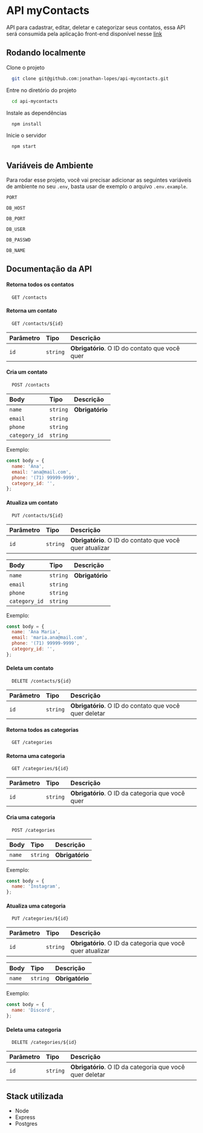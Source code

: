# API myContacts

API para cadastrar, editar, deletar e categorizar seus contatos, essa API será consumida pela aplicação front-end disponível nesse [link](https://github.com/jonathan-lopes/mycontacts)

## Rodando localmente

Clone o projeto

```bash
  git clone git@github.com:jonathan-lopes/api-mycontacts.git
```

Entre no diretório do projeto

```bash
  cd api-mycontacts
```

Instale as dependências

```bash
  npm install
```

Inicie o servidor

```bash
  npm start
```

## Variáveis de Ambiente

Para rodar esse projeto, você vai precisar adicionar as seguintes variáveis de ambiente no seu `.env`, basta usar de exemplo o arquivo `.env.example`.

`PORT`

`DB_HOST`

`DB_PORT`

`DB_USER`

`DB_PASSWD`

`DB_NAME`

## Documentação da API

#### Retorna todos os contatos

```http
  GET /contacts
```

#### Retorna um contato

```http
  GET /contacts/${id}
```

| Parâmetro | Tipo     | Descrição                                      |
| :-------- | :------- | :--------------------------------------------- |
| `id`      | `string` | **Obrigatório**. O ID do contato que você quer |

#### Cria um contato

```http
  POST /contacts
```

| Body          | Tipo     | Descrição       |
| :------------ | :------- | :-------------- |
| `name`        | `string` | **Obrigatório** |
| `email`       | `string` |                 |
| `phone`       | `string` |                 |
| `category_id` | `string` |                 |

Exemplo:

```js
const body = {
  name: 'Ana',
  email: 'ana@mail.com',
  phone: '(71) 99999-9999',
  category_id: '',
};
```

#### Atualiza um contato

```http
  PUT /contacts/${id}
```

| Parâmetro | Tipo     | Descrição                                                |
| :-------- | :------- | :------------------------------------------------------- |
| `id`      | `string` | **Obrigatório**. O ID do contato que você quer atualizar |

| Body          | Tipo     | Descrição       |
| :------------ | :------- | :-------------- |
| `name`        | `string` | **Obrigatório** |
| `email`       | `string` |                 |
| `phone`       | `string` |                 |
| `category_id` | `string` |                 |

Exemplo:

```js
const body = {
  name: 'Ana Maria',
  email: 'maria.ana@mail.com',
  phone: '(71) 99999-9999',
  category_id: '',
};
```

#### Deleta um contato

```http
  DELETE /contacts/${id}
```

| Parâmetro | Tipo     | Descrição                                              |
| :-------- | :------- | :----------------------------------------------------- |
| `id`      | `string` | **Obrigatório**. O ID do contato que você quer deletar |

#### Retorna todos as categorias

```http
  GET /categories
```

#### Retorna uma categoria

```http
  GET /categories/${id}
```

| Parâmetro | Tipo     | Descrição                                        |
| :-------- | :------- | :----------------------------------------------- |
| `id`      | `string` | **Obrigatório**. O ID da categoria que você quer |

#### Cria uma categoria

```http
  POST /categories
```

| Body   | Tipo     | Descrição       |
| :----- | :------- | :-------------- |
| `name` | `string` | **Obrigatório** |

Exemplo:

```js
const body = {
  name: 'Instagram',
};
```

#### Atualiza uma categoria

```http
  PUT /categories/${id}
```

| Parâmetro | Tipo     | Descrição                                                  |
| :-------- | :------- | :--------------------------------------------------------- |
| `id`      | `string` | **Obrigatório**. O ID da categoria que você quer atualizar |

| Body   | Tipo     | Descrição       |
| :----- | :------- | :-------------- |
| `name` | `string` | **Obrigatório** |

Exemplo:

```js
const body = {
  name: 'Discord',
};
```

#### Deleta uma categoria

```http
  DELETE /categories/${id}
```

| Parâmetro | Tipo     | Descrição                                                |
| :-------- | :------- | :------------------------------------------------------- |
| `id`      | `string` | **Obrigatório**. O ID da categoria que você quer deletar |

## Stack utilizada

- Node
- Express
- Postgres
